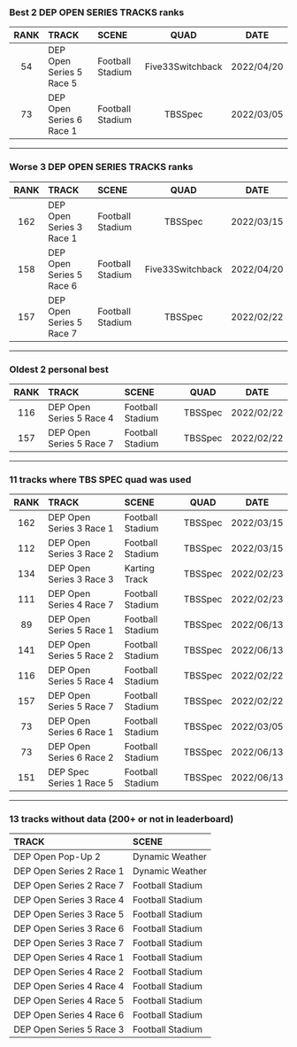 ### Best 2 DEP OPEN SERIES TRACKS ranks
|RANK|TRACK|SCENE|QUAD|DATE|
|:---:|:---|:---|:---:|:---:|
|54|DEP Open Series 5 Race 5|Football Stadium|Five33Switchback|2022/04/20|
|73|DEP Open Series 6 Race 1|Football Stadium|TBSSpec|2022/03/05|
---
### Worse 3 DEP OPEN SERIES TRACKS ranks
|RANK|TRACK|SCENE|QUAD|DATE|
|:---:|:---|:---|:---:|:---:|
|162|DEP Open Series 3 Race 1|Football Stadium|TBSSpec|2022/03/15|
|158|DEP Open Series 5 Race 6|Football Stadium|Five33Switchback|2022/04/20|
|157|DEP Open Series 5 Race 7|Football Stadium|TBSSpec|2022/02/22|
---
### Oldest 2 personal best
|RANK|TRACK|SCENE|QUAD|DATE|
|:---:|:---|:---|:---:|:---:|
|116|DEP Open Series 5 Race 4|Football Stadium|TBSSpec|2022/02/22|
|157|DEP Open Series 5 Race 7|Football Stadium|TBSSpec|2022/02/22|
---
### 11 tracks where TBS SPEC quad was used
|RANK|TRACK|SCENE|QUAD|DATE|
|:---:|:---|:---|:---:|:---:|
|162|DEP Open Series 3 Race 1|Football Stadium|TBSSpec|2022/03/15|
|112|DEP Open Series 3 Race 2|Football Stadium|TBSSpec|2022/03/15|
|134|DEP Open Series 3 Race 3|Karting Track|TBSSpec|2022/02/23|
|111|DEP Open Series 4 Race 7|Football Stadium|TBSSpec|2022/02/23|
|89|DEP Open Series 5 Race 1|Football Stadium|TBSSpec|2022/06/13|
|141|DEP Open Series 5 Race 2|Football Stadium|TBSSpec|2022/06/13|
|116|DEP Open Series 5 Race 4|Football Stadium|TBSSpec|2022/02/22|
|157|DEP Open Series 5 Race 7|Football Stadium|TBSSpec|2022/02/22|
|73|DEP Open Series 6 Race 1|Football Stadium|TBSSpec|2022/03/05|
|73|DEP Open Series 6 Race 2|Football Stadium|TBSSpec|2022/06/13|
|151|DEP Spec Series 1 Race 5|Football Stadium|TBSSpec|2022/06/13|
---
### 13 tracks without data (200+ or not in leaderboard)
|TRACK|SCENE|
|:---|:---|
|DEP Open Pop-Up 2|Dynamic Weather|
|DEP Open Series 2 Race 1|Dynamic Weather|
|DEP Open Series 2 Race 7|Football Stadium|
|DEP Open Series 3 Race 4|Football Stadium|
|DEP Open Series 3 Race 5|Football Stadium|
|DEP Open Series 3 Race 6|Football Stadium|
|DEP Open Series 3 Race 7|Football Stadium|
|DEP Open Series 4 Race 1|Football Stadium|
|DEP Open Series 4 Race 2|Football Stadium|
|DEP Open Series 4 Race 4|Football Stadium|
|DEP Open Series 4 Race 5|Football Stadium|
|DEP Open Series 4 Race 6|Football Stadium|
|DEP Open Series 5 Race 3|Football Stadium|
